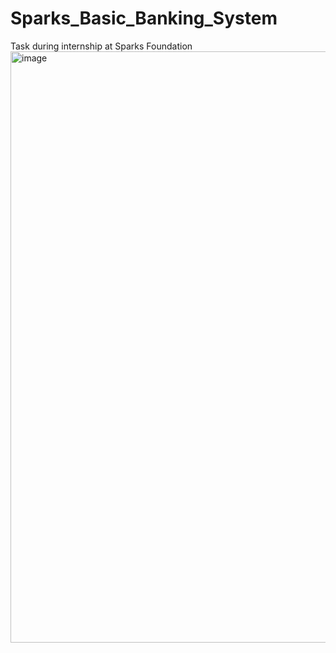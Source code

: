 # Sparks_Basic_Banking_System
Task during internship at Sparks Foundation
<img width="946" alt="image" src="https://github.com/056AKIL/Sparks_Basic_Banking_System/assets/93811274/31c58765-6c90-45d2-bf19-8c10ca999b76">

